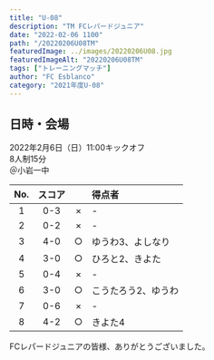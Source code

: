 ```yaml
---
title: "U-08"
description: "TM FCレパードジュニア"
date: "2022-02-06 1100"
path: "/20220206U08TM"
featuredImage: ../images/20220206U08.jpg
featuredImageAlt: "20220206U08TM"
tags: ["トレーニングマッチ"]
author: "FC Esblanco"
category: "2021年度U-08"
---
```


## 日時・会場

2022年2月6日（日）11:00キックオフ  
8人制15分  
＠小岩一中

| No.| スコア |   | 得点者  |
|:--:|:------:|:-:|:--------|
| 1  | 0-3 | × |- |
| 2  | 0-2 | × |- |
| 3  | 4-0 | ○ |ゆうわ3、よしなり|
| 4  | 3-0 | ○ |ひろと2、きよた|
| 5  | 0-4 | × |- |
| 6  | 3-0 | ○ |こうたろう2、ゆうわ |
| 7  | 0-6 | × |-  |
| 8  | 4-2 | ○ |きよた4  |


FCレパードジュニアの皆様、ありがとうございました。
